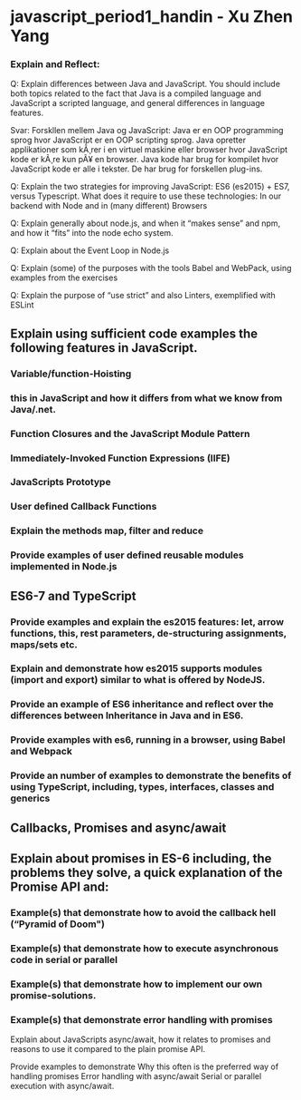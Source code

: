 # javascript_period1_handin - Xu Zhen Yang

### Explain and Reflect:

Q: Explain differences between Java and JavaScript. You should include both topics related to the fact that Java is a compiled language and JavaScript a scripted language, and general differences in language features.

Svar: Forskllen mellem Java og JavaScript:
Java er en OOP programming sprog hvor JavaScript er en OOP scripting sprog.
Java opretter applikationer som kÃ¸rer i en virtuel maskine eller browser hvor JavaScript kode er kÃ¸re kun pÃ¥ en browser.
Java kode har brug for kompilet hvor JavaScript kode er alle i tekster.
De har brug for forskellen plug-ins.


Q: Explain the two strategies for improving JavaScript: ES6 (es2015) + ES7, versus Typescript. What does it require to use these technologies: In our backend with Node and in (many different) Browsers

Q: Explain generally about node.js, and when it “makes sense” and npm, and how it “fits” into the node echo system.

Q: Explain about the Event Loop in Node.js

Q: Explain (some) of the purposes with the tools Babel and WebPack, using  examples from the exercises

Q: Explain the purpose of “use strict” and also Linters, exemplified with ESLint 


## Explain using sufficient code examples the following features in JavaScript. 

### Variable/function-Hoisting

### this in JavaScript and how it differs from what we know from Java/.net.

### Function Closures and the JavaScript Module Pattern

### Immediately-Invoked Function Expressions (IIFE)

### JavaScripts Prototype

### User defined Callback Functions

### Explain the methods map, filter and reduce

### Provide examples of user defined reusable modules implemented in Node.js


## ES6-7 and TypeScript

### Provide examples and explain the es2015 features: let, arrow functions, this, rest parameters, de-structuring assignments, maps/sets etc.

### Explain and demonstrate how es2015 supports modules (import and export) similar to what is offered by NodeJS.

### Provide an example of ES6 inheritance and reflect over the differences between Inheritance in Java and in ES6.

### Provide examples with es6, running in a browser, using Babel and Webpack

### Provide an number of examples to demonstrate the benefits of using TypeScript, including, types, interfaces, classes and generics


## Callbacks, Promises and async/await

## Explain about promises in ES-6 including, the problems they solve, a quick explanation of the Promise API and:

### Example(s) that demonstrate how to avoid the callback hell  (“Pyramid of Doom")

### Example(s) that demonstrate how to execute asynchronous code in serial or parallel

### Example(s) that demonstrate how to implement our own promise-solutions.

### Example(s) that demonstrate error handling with promises

Explain about JavaScripts async/await, how it relates to promises and reasons to use it compared to the plain promise API.

Provide examples to demonstrate 
Why this often is the preferred way of handling promises
Error handling with async/await
Serial or parallel execution with async/await.

